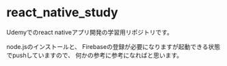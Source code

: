# react_native_study

Udemyでのreact nativeアプリ開発の学習用リポジトリです。

node.jsのインストールと、
Firebaseの登録が必要になりますが起動できる状態でpushしていますので、
何かの参考に参考になればと思います。

